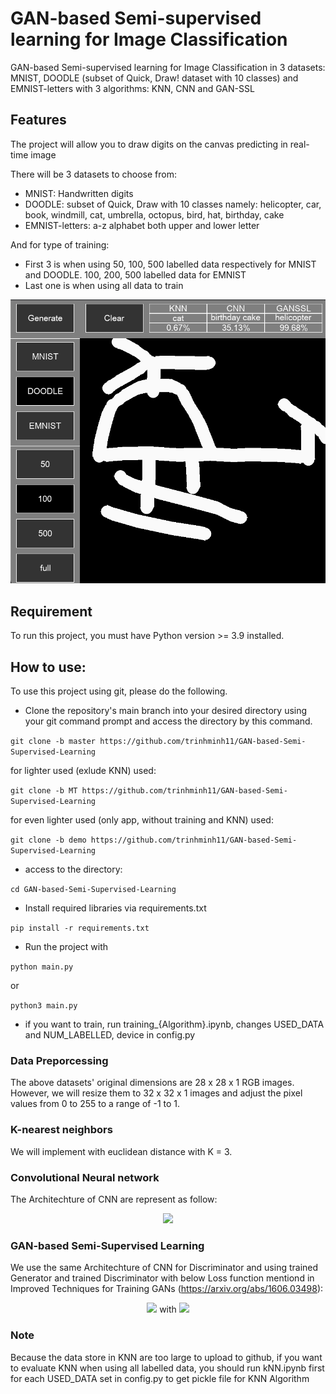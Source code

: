 # GAN-based Semi-supervised learning for Image Classification
GAN-based Semi-supervised learning for Image Classification in 3 datasets: MNIST, DOODLE (subset of Quick, Draw! dataset with 10 classes) and EMNIST-letters with 3 algorithms: KNN, CNN and GAN-SSL

## Features
The project will allow you to draw digits on the canvas predicting in real-time image

There will be 3 datasets to choose from:
* MNIST: Handwritten digits
* DOODLE: subset of Quick, Draw with 10 classes namely: helicopter, car, book, windmill, cat, umbrella, octopus, bird, hat, birthday, cake
* EMNIST-letters: a-z alphabet both upper and lower letter

And for type of training:
* First 3 is when using 50, 100, 500 labelled data respectively for MNIST and DOODLE. 100, 200, 500 labelled data for EMNIST
* Last one is when using all data to train


<p align="center">
  <img src="Example.png"  >
  
</p>



## Requirement
To run this project, you must have Python version >= 3.9 installed.

## How to use: 
To use this project using git, please do the following.
* Clone the repository's main branch into your desired directory using your git command prompt and access the directory by this command.

```git clone -b master https://github.com/trinhminh11/GAN-based-Semi-Supervised-Learning```

for lighter used (exlude KNN) used:

```git clone -b MT https://github.com/trinhminh11/GAN-based-Semi-Supervised-Learning```

for even lighter used (only app, without training and KNN) used:

```git clone -b demo https://github.com/trinhminh11/GAN-based-Semi-Supervised-Learning```

* access to the directory:

```cd GAN-based-Semi-Supervised-Learning```

* Install required libraries via requirements.txt

```pip install -r requirements.txt```

* Run the project with

```python main.py```

or 

```python3 main.py```

* if you want to train, run training_{Algorithm}.ipynb, changes USED_DATA and NUM_LABELLED, device in config.py

### Data Preporcessing
The above datasets' original dimensions are 28 x 28 x 1 RGB images. However, we will resize them to 32 x 32 x 1 images and adjust the pixel values from 0 to 255 to a range of -1 to 1.


### K-nearest neighbors
We will implement with euclidean distance with K = 3.


### Convolutional Neural network
The Architechture of CNN are represent as follow: 
<p align="center">
  <img src="CNNarchitecture.png"  >
  
</p>

### GAN-based Semi-Supervised Learning
We use the same Architechture of CNN for Discriminator and using trained Generator and trained Discriminator with below Loss function mentiond in Improved Techniques for Training GANs (https://arxiv.org/abs/1606.03498):

<p align="center">
  <img src="GANSSLloss1.png" >
with
  <img src="GANSSLloss2.png" >
  
</p>


### Note

Because the data store in KNN are too large to upload to github, if you want to evaluate KNN when using all labelled data, you should run kNN.ipynb first for each USED_DATA set in config.py to get pickle file for KNN Algorithm